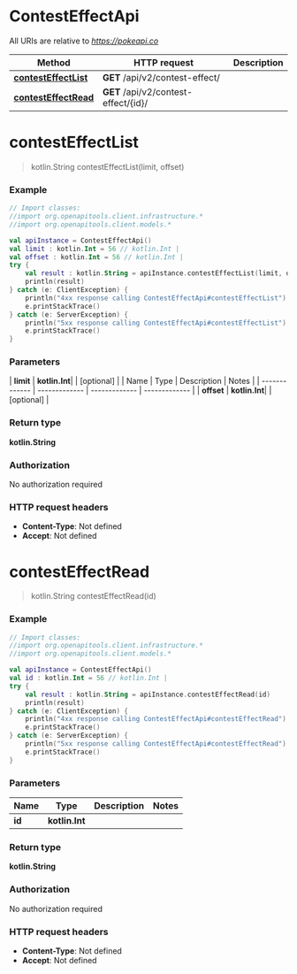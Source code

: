 # ContestEffectApi

All URIs are relative to *https://pokeapi.co*

| Method | HTTP request | Description |
| ------------- | ------------- | ------------- |
| [**contestEffectList**](ContestEffectApi.md#contestEffectList) | **GET** /api/v2/contest-effect/ |  |
| [**contestEffectRead**](ContestEffectApi.md#contestEffectRead) | **GET** /api/v2/contest-effect/{id}/ |  |


<a id="contestEffectList"></a>
# **contestEffectList**
> kotlin.String contestEffectList(limit, offset)



### Example
```kotlin
// Import classes:
//import org.openapitools.client.infrastructure.*
//import org.openapitools.client.models.*

val apiInstance = ContestEffectApi()
val limit : kotlin.Int = 56 // kotlin.Int | 
val offset : kotlin.Int = 56 // kotlin.Int | 
try {
    val result : kotlin.String = apiInstance.contestEffectList(limit, offset)
    println(result)
} catch (e: ClientException) {
    println("4xx response calling ContestEffectApi#contestEffectList")
    e.printStackTrace()
} catch (e: ServerException) {
    println("5xx response calling ContestEffectApi#contestEffectList")
    e.printStackTrace()
}
```

### Parameters
| **limit** | **kotlin.Int**|  | [optional] |
| Name | Type | Description  | Notes |
| ------------- | ------------- | ------------- | ------------- |
| **offset** | **kotlin.Int**|  | [optional] |

### Return type

**kotlin.String**

### Authorization

No authorization required

### HTTP request headers

 - **Content-Type**: Not defined
 - **Accept**: Not defined

<a id="contestEffectRead"></a>
# **contestEffectRead**
> kotlin.String contestEffectRead(id)



### Example
```kotlin
// Import classes:
//import org.openapitools.client.infrastructure.*
//import org.openapitools.client.models.*

val apiInstance = ContestEffectApi()
val id : kotlin.Int = 56 // kotlin.Int | 
try {
    val result : kotlin.String = apiInstance.contestEffectRead(id)
    println(result)
} catch (e: ClientException) {
    println("4xx response calling ContestEffectApi#contestEffectRead")
    e.printStackTrace()
} catch (e: ServerException) {
    println("5xx response calling ContestEffectApi#contestEffectRead")
    e.printStackTrace()
}
```

### Parameters
| Name | Type | Description  | Notes |
| ------------- | ------------- | ------------- | ------------- |
| **id** | **kotlin.Int**|  | |

### Return type

**kotlin.String**

### Authorization

No authorization required

### HTTP request headers

 - **Content-Type**: Not defined
 - **Accept**: Not defined

